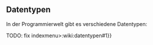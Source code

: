 ## Datentypen
In der Programmierwelt gibt es verschiedene Datentypen:


TODO: fix indexmenu>:wiki:datentypen#1}}
